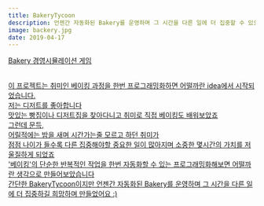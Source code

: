 ```yaml
---
title: BakeryTycoon
description: 언젠간 자동화된 Bakery를 운영하며 그 시간을 다른 일에 더 집중할 수 있으면 어떨까?
image: backery.jpg
date: 2019-04-17
---
```



<a href="https://github.com/hayleyshim/BakeryTycoon">Bakery 경영시뮬레이션 게임

<br>이 프로젝트는 취미인 베이킹 과정을 한번 프로그래밍화하면 어떨까란 idea에서 시작되었습니다.
<br>저는 디저트를 좋아합니다
<br>맛있는 빵집이나 디저트집을 찾아다니고 취미로 직접 베이킹도 배워보았죠
<br>그런데 문득,
<br>어릴적에는 밤을 새며 시간가는줄 모르고 하던 취미가
<br>점점 나이가 들수록 다른 집중해야할 중요한 일이 많아지며 소중한 몇시간의 가치를 저울질하게 되었죠
<br>'베이킹'의 단순한 반복적인 작업을 한번 자동화할 수 있는 프로그래밍화해보면 어떨까란 생각으로 만들어보았습니다
<br>간단한 BakeryTycoon이지만 언젠간 자동화된 Bakery를 운영하며 그 시간을 다른 일에 더 집중하길 희망하며 만들었어요 :)
  